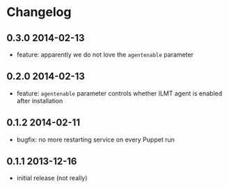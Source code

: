 # Changelog

## 0.3.0 2014-02-13
- feature: apparently we do not love the `agentenable` parameter

## 0.2.0 2014-02-13
- feature: `agentenable` parameter controls whether ILMT agent is enabled after installation

## 0.1.2 2014-02-11
- bugfix: no more restarting service on every Puppet run

## 0.1.1 2013-12-16
- initial release (not really)
